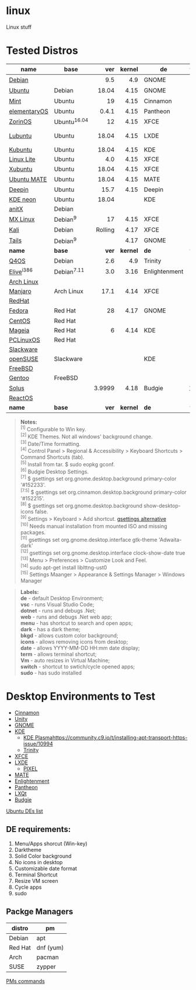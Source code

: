 # linux
Linux stuff

# Tested Distros

|name|base|ver|kernel|de|vsc|dotnet|web|menu|dark|bkgd|icons|date|term|vm|switch|sudo|name|
|---|---|---:|---:|---|:---:|:---:|:---:|:---:|:---:|:---:|:---:|:---:|:---:|:---:|:---:|:---:|---|
|[Debian](https://www.debian.org/)||9.5|4.9|GNOME|X|X|X|X|X|X<sup>[7]</sup>|X<sup>[8]</sup>|**O**<sup>[12]</sup>|X<sup>[9]</sup>|X<sup>[10]</sup>|X|**O**|[Debian](https://www.debian.org/)||
|[Ubuntu](https://www.ubuntu.com/)|Debian|18.04|4.15|GNOME|X|X|X|X|X|X<sup>[7]</sup>|X<sup>[8]</sup>|**O**<sup>[12]</sup>|X|X|X|X|[Ubuntu](https://www.ubuntu.com/)|
|[Mint](https://linuxmint.com/)|Ubuntu|19|4.15|Cinnamon|X|X|X|X|X|X<sup>[7.5]</sup>|X<sup>[8]</sup>|X|X|X|X|X|[Mint](https://linuxmint.com/)|
|[elementaryOS](https://elementary.io/)|Ubuntu|0.4.1|4.15|Pantheon|X|X|X|win+space|**O**|X|X|**O**|X|X|X|X|[elementaryOS](https://elementary.io/)|
|[ZorinOS](https://zorinos.com/)|Ubuntu<sup>16.04</sup>|12|4.15|XFCE|X|X|X|X|X|X|X|X|X|X|X|X|[ZorinOS](https://zorinos.com/)|
|[Lubuntu](https://lubuntu.me/)|Ubuntu|18.04|4.15|LXDE|X|X|X|alt+f2|**O**<sup>[13]</sup>[]|X|X|X|X|**O**|X|X|[Lubuntu](https://lubuntu.me/)|
|[Kubuntu](https://kubuntu.org/)|Ubuntu|18.04|4.15|KDE|X|X|X|X|X|X|X|X|settings|X|X|X|[Kubuntu](https://kubuntu.org/)|
|[Linux Lite](https://www.linuxliteos.com/)|Ubuntu|4.0|4.15|XFCE|X|X|X|X|X|X|X|X|X|X|X|X|[Linux Lite](https://www.linuxliteos.com/)|
|[Xubuntu](https://xubuntu.org/)|Ubuntu|18.04|4.15|XFCE|X|X|X|ctrl+esc<sup>[1]</sup>|X<sup>[15]</sup>|X|X|X|X|X|X|X|[Xubuntu](https://xubuntu.org/)|
|[Ubuntu MATE](https://ubuntu-mate.org/)|Ubuntu|18.04|4.15|MATE|X|X|X|X|X|X|X|**O**|X|X|X|X|[Ubuntu MATE](https://ubuntu-mate.org/)|
|[Deepin](https://www.deepin.org/)|Ubuntu|15.7|4.15|Deepin|X|X|X|X|X|X|X|**O**|X|X<sup>[10]</sup>|X|X|[Deepin](https://www.deepin.org/)|
|[KDE neon](https://neon.kde.org/)|Ubuntu|18.04||KDE|||||||||||||[KDE neon](https://neon.kde.org/)|
|[anitX](https://antixlinux.com)|Debian||||||||||||||||[anitX](https://antixlinux.com)|
|[MX Linux](https://mxlinux.org/)|Debian<sup>9</sup>|17|4.15|XFCE|X|X|X|X|X|X|X|X|X<sup>[9]</sup>|X|X|X|[MX Linux](https://mxlinux.org/)|
|[Kali](https://www.kali.org/)|Debian|Rolling|4.17|XFCE|X|X<sup>[14]</sup>|||||||||||[Kali](https://www.kali.org/)|
|[Tails](https://tails.boum.org/)|Debian<sup>9</sup>||4.17|GNOME|||||||||||||[Tails](https://tails.boum.org/)|
|**name**|**base**|**ver**|**kernel**|**de**|**vsc**|**dotnet**|**web**|**menu**|**dark**|**bkgd**|**icons**|**date**|**term**|**vm**|**switch**|**sudo**|**name**|
|[Q4OS](https://q4os.org/)|Debian|2.6|4.9|Trinity|X|X|X|X|X<sup>[2]</sup>|X|X|X<sup>[3]</sup>|X<sup>[4]</sup>|X|X|X|[Q4OS](https://q4os.org/)|
|[Elive](https://www.elivecd.org/)<sup>i386</sup>|Debian<sup>7.11</sup>|3.0|3.16|Enlightenment|**O**||||||||||||[Elive](https://www.elivecd.org/)|
|[Arch Linux](https://www.archlinux.org/)|||||||||||||||||[Arch Linux](https://www.archlinux.org/)|
|[Manjaro](https://manjaro.org/)|Arch Linux|17.1|4.14|XFCE|X|X|[X](https://stackoverflow.com/questions/44117840/can-i-set-listen-urls-in-appsettings-json-in-asp-net-core-2-0-preview)|X|X|X|X|X|X|X|X|X|[Manjaro](https://manjaro.org/)|
|[RedHat](https://www.redhat.com/)|||||||||||||||||[RedHat](https://www.redhat.com/)|
|[Fedora](https://getfedora.org/)|Red Hat|28|4.17|GNOME|X|X|X|X|X<sup>[11]</sup>|X<sup>[7]</sup>|X<sup>[8]</sup>|**O**<sup>[12]</sup>|X<sup>[9]</sup>||X|X|[Fedora](https://getfedora.org/)|
|[CentOS](https://www.centos.org/)|Red Hat||||||||||||||||[CentOS](https://www.centos.org/)|
|[Mageia](http://www.mageia.org//)|Red Hat|6|4.14|KDE|X|**O**|**O**|X|X|X|X|X|settins|X|X|X|[Mageia](http://www.mageia.org//)|Red Hat|
|[PCLinuxOS](http://www.pclinuxos.com/)|Red Hat||||||||||||||||[PCLinuxOS](http://www.pclinuxos.com/)|
|[Slackware](http://www.slackware.com)|||||||||||||||||[Slackware](http://www.slackware.com)|
|[openSUSE](https://www.opensuse.org/)|Slackware|||KDE|X|X|X||||||||||[openSUSE](https://www.opensuse.org/)|
|[FreeBSD](https://www.freebsd.org/)|||||||||||||||||[FreeBSD](https://www.freebsd.org/)|
|[Gentoo](https://www.gentoo.org)|FreeBSD||||||||||||||||[Gentoo](https://www.gentoo.org)|
|[Solus](https://getsol.us/home/)||3.9999|4.18|Budgie|X<sup>[5]</sup>|**O**|**O**|X|X<sup>[6]</sup>|X<sup>[7]</sup>|X<sup>[8]</sup>|1/2|X<sup>[9]</sup>|X|X|X|[Solus](https://getsol.us/home/)|
|[ReactOS](http://www.reactos.org/)|||||||||||||||||[ReactOS](http://www.reactos.org/)|
|**name**|**base**|**ver**|**kernel**|**de**|**vsc**|**dotnet**|**web**|**menu**|**dark**|**bkgd**|**icons**|**date**|**term**|**vm**|**switch**|**sudo**|**name**|

> **Notes:**  
<sup>[1]</sup> Configurable to Win key.  
<sup>[2]</sup> KDE Themes. Not all windows' background change.  
<sup>[3]</sup> Date/Time formatting.  
<sup>[4]</sup> Control Panel > Regional & Accessibility > Keyboard Shortcuts > Command Shortcuts (tab).  
<sup>[5]</sup> Install from tar. $ sudo eopkg gconf.  
<sup>[6]</sup> Budgie Desktop Settings.  
<sup>[7]</sup> $ gsettings set org.gnome.desktop.background primary-color '#152233'.  
<sup>[7.5]</sup> $ gsettings set org.cinnamon.desktop.background primary-color '#152215'.  
<sup>[8]</sup> $ gsettings set org.gnome.desktop.background show-desktop-icons false.  
<sup>[9]</sup> Settings > Keyboard > Add shortcut. [gsettings alternative](https://askubuntu.com/questions/597395/how-to-set-custom-keyboard-shortcuts-from-terminal)   
<sup>[10]</sup> Needs manual installation from mounted ISO and missing packages.  
<sup>[11]</sup> gsettings set org.gnome.desktop.interface gtk-theme 'Adwaita-dark'  
<sup>[12]</sup> gsettings set org.gnome.desktop.interface clock-show-date true  
<sup>[13]</sup> Menu > Preferences > Customize Look and Feel.  
<sup>[14]</sup> sudo apt-get install liblttng-ust0  
<sup>[15]</sup> Settings Maanger > Appearance & Settings Manager > Windows Manager

> **Labels:**  
**de** - default Desktop Environment;  
**vsc** - runs Visual Studio Code;  
**dotnet** - runs and debugs .Net;  
**web** - runs and debugs .Net web app;  
**menu** - has shortcut to search and open apps;  
**dark** - has a dark theme;  
**bkgd** - allows custom color background;  
**icons** - allows removing icons from desktop;  
**date** - allows YYYY-MM-DD HH:mm date display;  
**term** - allows terminal shortcut;  
**Vm** - auto resizes in Virtual Machine;  
**switch** - shortcut to swtich/cycle opened apps;  
**sudo** - has sudo installed


# Desktop Environments to Test
- [Cinnamon](https://cinnamon-spices.linuxmint.com/)
- [Unity](https://unity8.io/)
- [GNOME](https://www.gnome.org/)
- [KDE](https://www.kde.org/)
  - [KDE Plasma](https://www.kde.org/plasma-desktop)https://community.c9.io/t/installing-apt-transport-https-issue/10994
  - [Trinity](https://www.trinitydesktop.org/)
- [XFCE](https://xfce.org/)
- [LXDE](https://lxde.org/)
  - [PIXEL](https://www.raspberrypi.org/blog/introducing-pixel/)
- [MATE](https://mate-desktop.org/)
- [Enlightenment](https://www.enlightenment.org/)
- [Pantheon](https://wiki.archlinux.org/index.php/Pantheon)
- [LXQt](https://lxqt.org/)
- [Budgie](https://getsol.us/solus/experiences/)

[Ubuntu DEs list](https://www.ubuntupit.com/best-linux-desktop-environment-reviewed-and-compared/)

## DE requirements:
1. Menu/Apps shorcut (Win-key)
2. Darktheme
3. Solid Color background
4. No icons in desktop
5. Customizable date format
6. Terminal Shortcut
7. Resize VM screen
8. Cycle apps
9. sudo

## Packge Managers
|distro|pm|
|---|---|
|Debian|apt|
|Red Hat|dnf (yum)|
|Arch|pacman|
|SUSE|zypper|


[PMs commands](https://en.wikipedia.org/wiki/Package_manager#Comparison_of_commands)
